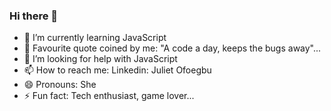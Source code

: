 ### Hi there 👋

- 🌱 I’m currently learning JavaScript
- 👯 Favourite quote coined by me: "A code a day, keeps the bugs away"...
- 🤔 I’m looking for help with JavaScript
- 📫 How to reach me: Linkedin: Juliet Ofoegbu
- 😄 Pronouns: She
- ⚡ Fun fact: Tech enthusiast, game lover...
